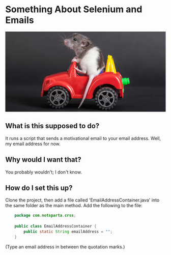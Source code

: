 # Something About Selenium and Emails

![](https://github.com/Coletterbox/Happy-Emails/blob/master/rat-driving-car-760x380.jpg?raw=true)

## What is this supposed to do?
It runs a script that sends a motivational email to your email address. Well, my email address for now.
## Why would I want that?
You probably wouldn't; I don't know.
## How do I set this up?
Clone the project, then add a file called 'EmailAddressContainer.java' into the same folder as the main method. Add the following to the file:
```java
    package com.notsparta.crss;
    
    public class EmailAddressContainer {
        public static String emailAddress = "";
    }
```
(Type an email address in between the quotation marks.)
